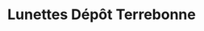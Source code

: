 ---
title: "Lunettes Dépôt Terrebonne"
url: /terrebonne/lunettes-depot-terrebonne/
shop: Optiker
---